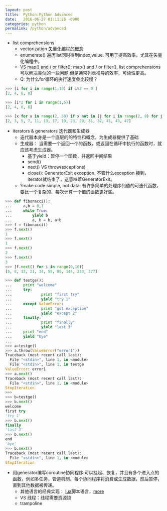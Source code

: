 ```yaml
---
layout: post
title:  Python:Python Advanced
date:   2016-06-27 01:11:26 -0900
categories: python
permalink: /python/advanced
---
```


* list comprehensions
    * vectorization [矢量化编程的概念](http://ufldl.stanford.edu/wiki/index.php/%E7%9F%A2%E9%87%8F%E5%8C%96%E7%BC%96%E7%A8%8B)
    * enumerate() 遍历list同时得到index,value. 可用于提高效率，尤其在矢量化编程中。
    * [VS map() and / or filter()](http://www.secnetix.de/olli/Python/list_comprehensions.hawk):
        map() and / or filter(), list comprehensions 可以解决类似的一些问题,但是通常列表推导的效率、可读性更高。 
    * Q: 为什么for循环的执行速度会比较慢？
    
```Python
>>> [i for i in range(1,10) if i%2 == 0 ]
[2, 4, 6, 8]

>>> [i*2 for i in range(1,5)]
[2, 4, 6, 8]

>>> [x for x in range(2, 50) if x not in [j for i in range(2, 8) for j in range(i*2, 50, i)]]
[2, 3, 5, 7, 11, 13, 17, 19, 23, 29, 31, 37, 41, 43, 47]    
```

* iterators & generators 迭代器和生成器
    * 迭代器本身是一个底层的的特性和概念，为生成器提供了基础
    * 生成器： 当需要一个返回一个的函数，或返回在循环中执行的函数时，就应该考虑生成器。
		* 基于yield：暂停一个函数，并返回中间结果
		* send()
		* next() VS throw(exceptions)
		* close(): GeneratorExit exception. 不管什么exception 接到，iterator就结束了，这意味着GeneratorExit。
	* ?make code simple, not data: 有许多简单的处理序列值的可迭代函数，要比一个复杂的、每次计算一个值的函数更好些。
	
``` python
>>> def fibonacci():
...     a,b = 0,1
...     while True:
...         yield b
...         a, b = b, a+b
>>> f = fibonacci() 
>>> f.next()
1
>>> f.next()
1   
>>> f.next()
2 
>>> f.next()
3 
>>> [f.next() for i in range(0,10)]
[5, 8, 13, 21, 34, 55, 89, 144, 233, 377]
``` 
``` python
>>> def testge():
...     print "welcome"
...     try:
...             print "first try"
...             yield "try 1"
...     except ValueError:
...             print "got exception"
...             yield "except 2"
...     finally:
...             print "finally"
...             yield "last 3"
...     print "end"
...     yield "bye"
...
>>> a=testge()
>>> a.throw(ValueError("error1"))
Traceback (most recent call last):
  File "<stdin>", line 1, in <module>
  File "<stdin>", line 1, in testge
ValueError: error1
>>> a.next()
Traceback (most recent call last):
  File "<stdin>", line 1, in <module>
StopIteration
>>>
>>> b=testge()
>>> b.next()
welcome
first try
'try 1'
>>> b.next()
finally
'last 3'
>>> b.next()
end
'bye'
>>> b.next()
Traceback (most recent call last):
  File "<stdin>", line 1, in <module>
StopIteration

``` 
    
* 用generator编写coroutine协同程序:可以挂起、恢复，并且有多个进入点的函数，例如多任务，管道机制，每个协同程序将消费或生成数据，然后暂停，直到其他数据被传递。
	* 其他语言的经典实现： [lua](https://zh.wikipedia.org/wiki/Lua)脚本语言，[more](http://www.runoob.com/lua/lua-tutorial.html)
	* VS 线程：线程需要资源锁
	* trampoline
	
